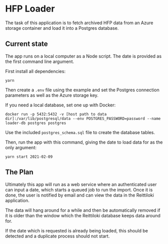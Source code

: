 # HFP Loader

The task of this application is to fetch archived HFP data from an Azure storage container and load it into a Postgres database.

## Current state

The app runs on a local computer as a Node script. The date is provided as the first command line argument.

First install all dependencies:

```
yarn
```

Then create a `.env` file using the example and set the Postgres connection parameters as well as the Azure storage key.

If you need a local database, set one up with Docker:

```
docker run -p 5432:5432 -v [host path to data dir]:/var/lib/postgresql/data --env POSTGRES_PASSWORD=password --name loader-db postgres postgres
```

Use the included `postgres_schema.sql` file to create the database tables.

Then, run the app with this command, giving the date to load data for as the only argument:

```
yarn start 2021-02-09
```

## The Plan

Ultimately this app will run as a web service where an authenticated user can input a date, which starts a queued job to run the import. Once it is done, the user is notified by email and can view the data in the Reittiloki application.

The data will hang around for a while and then be automatically removed if it is older than the window which the Reittiloki database keeps data around for.

If the date which is requested is already being loaded, this should be detected and a duplicate process should not start.
